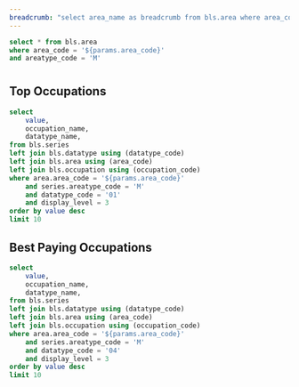 ```yaml
---
breadcrumb: "select area_name as breadcrumb from bls.area where area_code = '${params.area_code}' and areatype_code = 'M'"
---
```


```sql metro
select * from bls.area
where area_code = '${params.area_code}'
and areatype_code = 'M'
```

# <Value data={metro} column=area_name/>

## Top Occupations

```sql top_occupations
select
    value,
    occupation_name,
    datatype_name,
from bls.series
left join bls.datatype using (datatype_code)
left join bls.area using (area_code)
left join bls.occupation using (occupation_code)
where area.area_code = '${params.area_code}'
    and series.areatype_code = 'M'
    and datatype_code = '01'
    and display_level = 3
order by value desc
limit 10
```

<BarChart
    data={top_occupations}
    x=occupation_name
    y=value
    swapXY
    yFmt=num0
    emptySet=pass
    emptyMessage="No occupations found"
/>

## Best Paying Occupations

```sql best_paying_occupations
select
    value,
    occupation_name,
    datatype_name,
from bls.series
left join bls.datatype using (datatype_code)
left join bls.area using (area_code)
left join bls.occupation using (occupation_code)
where area.area_code = '${params.area_code}'
    and series.areatype_code = 'M'
    and datatype_code = '04'
    and display_level = 3
order by value desc
limit 10
```

<BarChart
    data={best_paying_occupations}
    x=occupation_name
    y=value
    swapXY
    yFmt=usd0k
    emptySet=pass 
    emptyMessage="No occupations found"
/>






